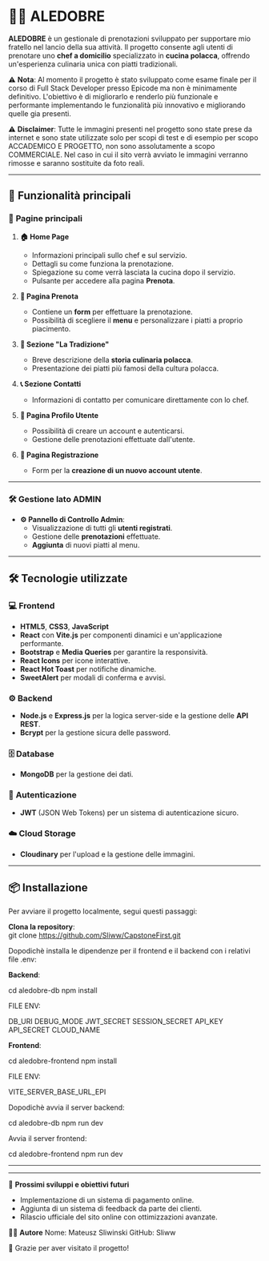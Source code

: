 # 🧑‍🍳 **ALEDOBRE**  

**ALEDOBRE** è un gestionale di prenotazioni sviluppato per supportare mio fratello nel lancio della sua attività. Il progetto consente agli utenti di prenotare uno **chef a domicilio** specializzato in **cucina polacca**, offrendo un'esperienza culinaria unica con piatti tradizionali.  

⚠️ **Nota**: Al momento il progetto è stato sviluppato come esame finale per il corso di Full Stack Developer presso Epicode ma non è minimamente definitivo. L'obiettivo è di migliorarlo e renderlo più funzionale e performante implementando le funzionalità più innovativo e migliorando quelle gia presenti. 

⚠️ **Disclaimer**: Tutte le immagini presenti nel progetto sono state prese da internet e sono state utilizzate solo per scopi di test e di esempio per scopo ACCADEMICO E PROGETTO, non sono assolutamente a scopo COMMERCIALE. Nel caso in cui il sito verrà avviato le immagini verranno rimosse e saranno sostituite da foto reali.

---

## 🚀 **Funzionalità principali**  

### 🌟 **Pagine principali**  
1. **🏠 Home Page**  
   - Informazioni principali sullo chef e sul servizio.  
   - Dettagli su come funziona la prenotazione.  
   - Spiegazione su come verrà lasciata la cucina dopo il servizio.  
   - Pulsante per accedere alla pagina **Prenota**.  

2. **📅 Pagina Prenota**  
   - Contiene un **form** per effettuare la prenotazione.  
   - Possibilità di scegliere il **menu** e personalizzare i piatti a proprio piacimento.  

3. **🥟 Sezione "La Tradizione"**  
   - Breve descrizione della **storia culinaria polacca**.  
   - Presentazione dei piatti più famosi della cultura polacca.  

4. **📞 Sezione Contatti**  
   - Informazioni di contatto per comunicare direttamente con lo chef.  

5. **👤 Pagina Profilo Utente**  
   - Possibilità di creare un account e autenticarsi.  
   - Gestione delle prenotazioni effettuate dall'utente.  

6. **🔑 Pagina Registrazione**  
   - Form per la **creazione di un nuovo account utente**.  

---

### 🛠️ **Gestione lato ADMIN**  
- **⚙️ Pannello di Controllo Admin**:  
   - Visualizzazione di tutti gli **utenti registrati**.  
   - Gestione delle **prenotazioni** effettuate.  
   - **Aggiunta** di nuovi piatti al menu.  

---

## 🛠️ **Tecnologie utilizzate**  

### 💻 **Frontend**  
- **HTML5**, **CSS3**, **JavaScript**  
- **React** con **Vite.js** per componenti dinamici e un'applicazione performante.  
- **Bootstrap** e **Media Queries** per garantire la responsività.  
- **React Icons** per icone interattive.  
- **React Hot Toast** per notifiche dinamiche.  
- **SweetAlert** per modali di conferma e avvisi.  

### ⚙️ **Backend**  
- **Node.js** e **Express.js** per la logica server-side e la gestione delle **API REST**.  
- **Bcrypt** per la gestione sicura delle password.  

### 🗄️ **Database**  
- **MongoDB** per la gestione dei dati.  

### 🔐 **Autenticazione**  
- **JWT** (JSON Web Tokens) per un sistema di autenticazione sicuro.  

### ☁️ **Cloud Storage**  
- **Cloudinary** per l'upload e la gestione delle immagini.  

---

## 📦 **Installazione**  

Per avviare il progetto localmente, segui questi passaggi: 

**Clona la repository**:  
git clone https://github.com/Sliww/CapstoneFirst.git

Dopodichè installa le dipendenze per il frontend e il backend con i relativi file .env:

**Backend**: 

cd aledobre-db
npm install

FILE ENV: 

DB_URI
DEBUG_MODE
JWT_SECRET
SESSION_SECRET
API_KEY
API_SECRET
CLOUD_NAME

**Frontend**:

cd aledobre-frontend
npm install

FILE ENV:

VITE_SERVER_BASE_URL_EPI

Dopodichè avvia il server backend:

cd aledobre-db
npm run dev 

Avvia il server frontend:

cd aledobre-frontend
npm run dev

---
---

🚧 **Prossimi sviluppi e obiettivi futuri**
- Implementazione di un sistema di pagamento online.
- Aggiunta di un sistema di feedback da parte dei clienti.
- Rilascio ufficiale del sito online con ottimizzazioni avanzate.

👨‍💻 **Autore**
Nome: Mateusz Sliwinski
GitHub: Sliww

🎉 Grazie per aver visitato il progetto!